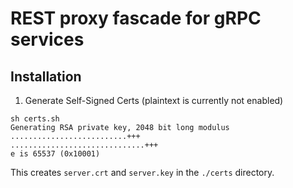 # REST proxy fascade for gRPC services

## Installation

1. Generate Self-Signed Certs (plaintext is currently not enabled)

```shell script
sh certs.sh
Generating RSA private key, 2048 bit long modulus
..........................+++
..............................+++
e is 65537 (0x10001)
```

This creates `server.crt` and `server.key` in the `./certs` directory.
